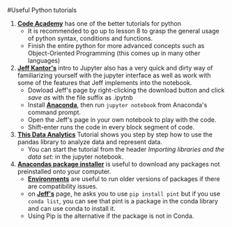 #Useful Python tutorials

1. [__Code Academy__](https://www.codecademy.com/learn/python "Code Academy") has one of the better tutorials for python 
	- It is recommended	to go up to lesson 8 to grasp the general usage of python syntax, conditions and functions. 
	- Finish the entire python for more advanced concepts such as Object-Oriented Programming (this comes up in many other languages)
2. [__Jeff Kantor's__](http://nbviewer.jupyter.org/github/jckantor/CBE20255/blob/master/notebooks/Getting%20Started%20with%20Jupyter%20Notebooks%20and%20Python.ipynb) intro to Jupyter also has a very quick and dirty  way of familiarizing yourself with the jupyter interface as well as work  with some of the features that Jeff implements into the notebook.
 	- Dowload Jeff's page by right-clicking the download button and click *save as* with the file suffix as .ipytnb
 	- Install [__Anaconda__](https://www.continuum.io/downloads), then run ```jupyter notebook``` from Anaconda's command prompt.
 	- Open the Jeff's page in your own notebook to play with the code.
 	- Shift-enter runs the code in every block segment of code.  
 3. [__This Data Analytics__](https://www.analyticsvidhya.com/blog/2016/01/complete-tutorial-learn-data-science-python-scratch-2/)
 Tutorial shows you step by step how to use the pandas library to analyze data and represent data.
 	- You can start the tutorial from the header _Importing libraries and the data set:_ in the jupyter notebook.
 4. [__Anacondas package installer__](https://www.continuum.io/blog/developer-blog/python-packages-and-environments-conda) is useful to download any packages not preinstalled onto your computer.
 	- [__Environments__](https://conda.io/docs/using/envs.html) are useful to run older versions of packages if there are compatibility issues.  
 	- on [__Jeff's__](http://nbviewer.jupyter.org/github/jckantor/CBE20255/blob/master/notebooks/Getting%20Started%20with%20Units%20and%20Engineering%20Calculations.ipynb) page, he asks you to use ```pip install pint``` 
	but if you use ```conda list```, you can see that pint is a package in the conda library and can use conda to install it.
	- Using Pip is the alternative if the package is not in Conda.
